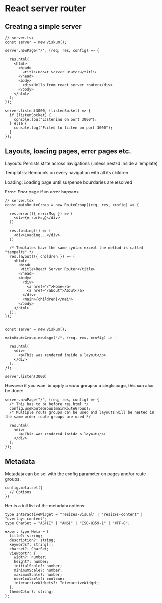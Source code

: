 # React server router

## Creating a simple server

```TSX
// server.tsx
const server = new Viskum();

server.newPage("/", (req, res, config) => {

  res.html(
    <html>
      <head>
        <title>React Server Router</title>
      </head>
      <body>
        <div>Hello from react server router</div>
      </body>
    </html>
  );
});

server.listen(3000, (listenSocket) => {
  if (listenSocket) {
    console.log("Listening on port 3000");
  } else {
    console.log("Failed to listen on port 3000");
  }
});
```

## Layouts, loading pages, error pages etc.

Layouts: Persists state across navigations (unless nested inside a template)

Templates: Remounts on every navigation with all its children

Loading: Loading page until suspense boundaries are resolved

Error: Error page if an error happens

```TSX
// server.tsx
const mainRouteGroup = new RouteGroup((req, res, config) => {

  res.error(({ errorMsg }) => (
    <div>{errorMsg}</div>
  ))

  res.loading(() => (
    <div>Loading...</div>
  ))

  /* Templates have the same syntax except the method is called "tempalte" */
  res.layout(({ children }) => (
    <html>
      <head>
       <title>React Server Router</title>
      </head>
      <body>
        <div>
          <a href="/">Home</a>
          <a href="/about">About</a>
        </div>
        <main>{children}</main>
      </body>
    </html>
  ));
});


const server = new Viskum();

mainRouteGroup.newPage("/", (req, res, config) => {

  res.html(
    <div>
      <p>This was rendered inside a layout</p>
    </div>
  );
});

server.listen(3000)
```

However if you want to apply a route group to a single page, this can also be done:

```TSX
server.newPage("/", (req, res, config) => {
  /* This has to be before res.html */
  config.useRouteGroup(mainRouteGroup);
  /* Multiple route groups can be used and layouts will be nested in the same order route groups are used */

  res.html(
    <div>
      <p>This was rendered inside a layout</p>
    </div>
  );
});
```

## Metadata

Metadata can be set with the config parameter on pages and/or route groups.

```TSX
config.meta.set({
  // Options
})
```

Her is a full list of the metadata options:

```TS
type InteractiveWidget = "resizes-visual" | "resizes-content" | "overlays-content";
type CharSet = "ASCII" | "ANSI" | "ISO-8859-1" | "UTF-8";

export type Meta = {
  title?: string;
  description?: string;
  keywords?: string[];
  charset?: CharSet;
  viewport?: {
    width?: number;
    height?: number;
    initialScale?: number;
    minimumScale?: number;
    maximumScale?: number;
    userScalable?: boolean;
    interactiveWidgets?: InteractiveWidget;
  };
  themeColor?: string;
};

```
